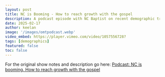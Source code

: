 ```yaml
---
layout: post
title: NC is Booming - How to reach growth with the gospel
description: A podcast episode with NC Baptist on recent demographic trends in North Carolina and how those impact Great Commission ministry.
date: 2025-02-17
author: keelan
image: '/images/omtpodcast.webp'
video_embed: https://player.vimeo.com/video/1057556728?
tags: [demographics]
featured: false
toc: false
---
```


For the original show notes and description go here: [Podcast: NC is booming. How to reach growth with the gospel](https://ncbaptist.org/article/podcast-nc-is-booming-how-to-reach-growth-with-the-gospel/)